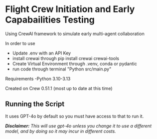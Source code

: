 
# Flight Crew Initiation and Early Capabailities Testing

Using CrewAI framework to simulate early multi-agent collaboration

In order to use
- Update .env with an API Key
- install crewai through pip install crewai crewai-tools
- Create Virtual Environment through .venv, conda or pydantic
- run code through terminal "Python src/main.py"

Requirements
-Python 3.10-3.13

Created on Crew 0.51.1 (most up to date at this time)

## Running the Script
It uses GPT-4o by default so you must have access to that to run it.

***Disclaimer:** This will use gpt-4o unless you change it to use a different model, and by doing so it may incur in different costs.*

